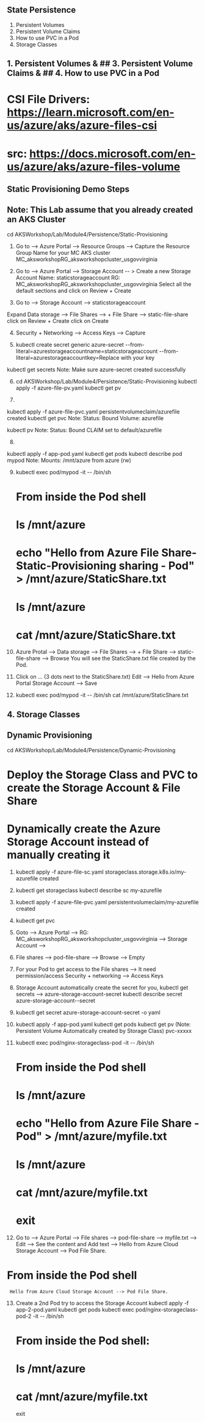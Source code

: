 
## State Persistence

1. Persistent Volumes
2. Persistent Volume Claims
3. How to use PVC in a Pod
4. Storage Classes

## 1. Persistent Volumes  & ## 3. Persistent Volume Claims & ## 4. How to use PVC in a Pod

# CSI File Drivers: <https://learn.microsoft.com/en-us/azure/aks/azure-files-csi>

# src: <https://docs.microsoft.com/en-us/azure/aks/azure-files-volume>

## Static Provisioning Demo Steps

## Note: This Lab assume that you already created an AKS Cluster

cd AKSWorkshop/Lab/Module4/Persistence/Static-Provisioning

1. Go to --> Azure Portal --> Resource Groups --> Capture the Resource Group Name for your MC AKS cluster
MC_aksworkshopRG_aksworkshopcluster_usgovvirginia
2. Go to --> Azure Portal --> Storage Account -- > Create a new Storage Account
Name: staticstorageaccount
RG: MC_aksworkshopRG_aksworkshopcluster_usgovvirginia
Select all the default sections and click on Review + Create

3. Go to --> Storage Account --> staticstorageaccount

Expand Data storage --> File Shares --> + File Share --> static-file-share
click on Review + Create
click on Create

4. Security + Networking --> Access Keys --> Capture 
 

5. kubectl create secret generic azure-secret --from-literal=azurestorageaccountname=staticstorageaccount  --from-literal=azurestorageaccountkey=Replace with your key
 
kubectl get secrets
Note: Make sure azure-secret created successfully

6. cd AKSWorkshop/Lab/Module4/Persistence/Static-Provisioning
kubectl apply -f azure-file-pv.yaml
kubectl get pv

7.

kubectl apply -f azure-file-pvc.yaml
    persistentvolumeclaim/azurefile created
kubectl get pvc
Note: Status: Bound
Volume: azurefile

kubectl pv
Note: Status: Bound
CLAIM set to default/azurefile

8.

kubectl apply -f app-pod.yaml
kubectl get pods
kubectl describe pod mypod
Note:
Mounts:
      /mnt/azure from azure (rw)

9. kubectl exec pod/mypod -it -- /bin/sh

   # From inside the Pod shell

   # ls /mnt/azure

   # echo "Hello from Azure File Share-Static-Provisioning sharing - Pod" > /mnt/azure/StaticShare.txt

   # ls /mnt/azure

   # cat /mnt/azure/StaticShare.txt

10. Azure Protal --> Data storage -->
File Shares --> + File Share --> static-file-share --> Browse
You will see the StaticShare.txt file created by the Pod.

11. Click on ... (3 dots next to the StaticShare.txt)
Edit --> Hello from Azure Portal Storage Account --> Save

12. kubectl exec pod/mypod -it -- /bin/sh
cat /mnt/azure/StaticShare.txt

## 4. Storage Classes

## Dynamic Provisioning

cd AKSWorkshop/Lab/Module4/Persistence/Dynamic-Provisioning

# Deploy the Storage Class and PVC to create the Storage Account & File Share

# Dynamically create the Azure Storage Account instead of manually creating it

1. kubectl apply -f azure-file-sc.yaml
   storageclass.storage.k8s.io/my-azurefile created

2. kubectl get storageclass
   kubectl describe sc my-azurefile

3. kubectl apply -f azure-file-pvc.yaml
   persistentvolumeclaim/my-azurefile created

4. kubectl get pvc
5. Goto -->
Azure Portal --> RG: MC_aksworkshopRG_aksworkshopcluster_usgovvirginia
--> Storage Account --> <Storage Account Name>

6. File shares --> pod-file-share --> Browse --> Empty

7. For your Pod to get access to the File shares --> It need permission/access
   Security + networking --> Access Keys

8. Storage Account automatically create the secret for you,
  kubectl get secrets --> azure-storage-account-secret
  kubectl describe secret azure-storage-account--secret

9. kubectl get secret azure-storage-account-secret -o yaml

10. kubectl apply -f app-pod.yaml
    kubectl get pods
   kubectl get pv (Note: Persistent Volume Automatically created by Storage Class)
   pvc-xxxxx

11. kubectl exec pod/nginx-storageclass-pod -it -- /bin/sh

    # From inside the Pod shell

    # ls /mnt/azure

    # echo "Hello from Azure File Share - Pod" > /mnt/azure/myfile.txt

    # ls /mnt/azure

    # cat /mnt/azure/myfile.txt

    # exit

12. Go to --> Azure Portal --> File shares --> pod-file-share --> myfile.txt --> Edit --> See the content and Add text --> Hello from Azure Cloud Storage Account --> Pod File Share.

# From inside the Pod shell

     Hello from Azure Cloud Storage Account --> Pod File Share. 

13. Create a 2nd Pod try to access the Storage Account
    kubectl apply -f app-2-pod.yaml
    kubectl get pods
    kubectl exec pod/nginx-storageclass-pod-2 -it -- /bin/sh
    # From inside the Pod shell:
    # ls /mnt/azure
    # cat /mnt/azure/myfile.txt

    exit
